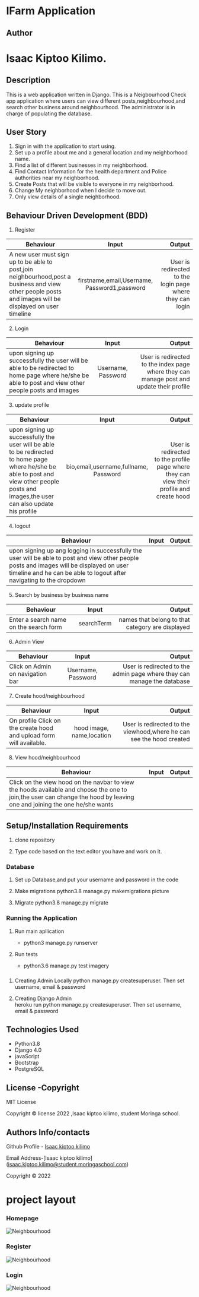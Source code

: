 
# IFarm Application

## Author
# Isaac Kiptoo Kilimo.


## Description
This is a web application written in Django. This is a Neigbourhood Check app application where users can view different posts,neighbourhood,and search other business around neighbourhood. The administrator is in charge of populating the database.

## User Story
1. Sign in with the application to start using.
2. Set up a profile about me and a general location and my neighborhood name.
3. Find a list of different businesses in my neighborhood.
4. Find Contact Information for the health department and Police authorities near my neighborhood.
5. Create Posts that will be visible to everyone in my neighborhood.
6. Change My neighborhood when I decide to move out.
7. Only view details of a single neighborhood.


## Behaviour Driven Development (BDD)
1. Register

|Behaviour 	           |    Input 	                 |       Output          |
|----------------------------------------------|:-----------------------------------:|-----------------------------:|       
| A new user must sign up to be able to post,join neighbourhood,post a business and view other people posts and images will be displayed on user timeline  | firstname,email,Username, Password1,password| User is redirected to the login page where they can login |   


2. Login

|Behaviour 	           |    Input 	                 |       Output          |
|----------------------------------------------|:-----------------------------------:|-----------------------------:|       
| upon signing up successfully the user will be able to be redirected to home page where he/she be able to post and view other people posts and images | Username, Password| User is redirected to the index page where they can manage post and update their profile  |  

3. update profile

|Behaviour 	           |    Input 	                 |       Output          |
|----------------------------------------------|:-----------------------------------:|-----------------------------:|       
| upon signing up successfully the user will be able to be redirected to home page where he/she be able to post and view other people posts and images,the user can also update his profile |bio,email,username,fullname, Password| User is redirected to the profile page where they can view their profile and create hood  |  

4. logout

|Behaviour 	           |    Input 	                 |       Output          |
|----------------------------------------------|:-----------------------------------:|-----------------------------:|       
| upon signing up ang logging in successfully the user will be able to post and view other people posts and images will be displayed on user timeline  and he can be able to logout after navigating to the dropdown | 

5. Search by business by business name 

|Behaviour 	           |    Input 	                 |       Output          |
|----------------------------------------------|:-----------------------------------:|-----------------------------:|       
| Enter a search name on the search form   | searchTerm| names that belong to that category are displayed  | 


6. Admin View

|Behaviour 	           |    Input 	                 |       Output          |
|----------------------------------------------|:-----------------------------------:|-----------------------------:|       
| Click on Admin on navigation bar | Username, Password| User is redirected to the admin page where they can manage the database  |  

7. Create hood/neighbourhood

|Behaviour 	           |    Input 	                 |       Output          |
|----------------------------------------------|:-----------------------------------:|-----------------------------:|       
| On profile Click on the create hood  and upload form will available.| hood image, name,location| User is redirected to the viewhood,where he can see the hood created |  

8. View hood/neighbourhood

|Behaviour 	           |    Input 	                 |       Output          |
|----------------------------------------------|:-----------------------------------:|-----------------------------:|       
| Click on the view hood on the navbar to view the hoods available and choose the one to join,the user can change the hood by leaving one and joining the one he/she wants 


## Setup/Installation Requirements
1. clone repository
     
2.  Type code based on the text editor you have and work on it.   

### Database
1. Set up Database,and put your username and password in the code

2. Make migrations
    python3.8 manage.py makemigrations picture

3. Migrate
   python3.8 manage.py migrate 
    
### Running the Application
1. Run main apllication
   * python3 manage.py runserver

2. Run tests    
   * python3.6 manage.py test imagery

###
1. Creating Admin Locally
    python manage.py createsuperuser. Then set username, email & password

2. Creating Django Admin   
     heroku run python manage.py createsuperuser. Then set username, email & password

## Technologies Used
* Python3.8
* Django 4.0
* javaScript
* Bootstrap
* PostgreSQL

## License -Copyright 

MIT License

Copyright © license 2022 ,Isaac kiptoo kilimo, student Moringa school.

## Authors Info/contacts

Github Profile - [Isaac kiptoo kilimo](https://github.com/Isaac-kiptoo-kilimo)

Email Address-[Isaac kiptoo kilimo] (isaac.kiptoo.kilimo@student.moringaschool.com)

Copyright © 2022

# project layout

### Homepage
![Neighbourhood](/static/images/landing.png)

### Register 
![Neighbourhood](/static/images/signup.png)

### Login 
![Neighbourhood](/static/images/login.png)



